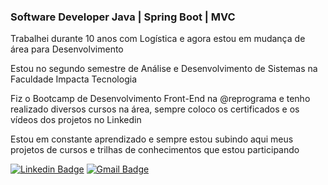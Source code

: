 ### Software Developer Java | Spring Boot | MVC

  Trabalhei durante 10 anos com Logística e agora estou em mudança de área para Desenvolvimento 
  
  Estou no segundo semestre de Análise e Desenvolvimento de Sistemas na Faculdade Impacta Tecnologia
  
  Fiz o Bootcamp de Desenvolvimento Front-End na @reprograma e tenho realizado diversos cursos na área, sempre coloco os certificados e os vídeos dos projetos no Linkedin
  
  Estou em constante aprendizado e sempre estou subindo aqui meus projetos de cursos e trilhas de conhecimentos que estou participando

[![Linkedin Badge](https://img.shields.io/badge/-linkedIn-blue?style=flat-square&logo=Linkedin&logoColor=white&link=https://www.linkedin.com/in/tanejasaksham/)](https://www.linkedin.com/in/carolaraujodev/)      [![Gmail Badge](https://img.shields.io/badge/-gmail-c14438?style=flat-square&logo=Gmail&logoColor=white&link=mailto:ola.lorenarabelo@gmail.com)](mailto:carolaraujodev@gmail.com)

